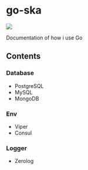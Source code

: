 # go-ska

![](https://og-ciazhar.vercel.app//api?title=go-ska&description=Go+scaffolding+and+documentation&image=https%3A%2F%2Fcdn.leonardo.ai%2Fusers%2F6b856ed0-4e70-463c-876f-777949bab0c8%2Fgenerations%2F4355f023-6eca-4f6d-9b8b-27be5321b19e%2FLeonardo_Anime_XL_a_representation_god_of_fire_3.jpg&information=%40kknov&bgColor=%23B22234)

Documentation of how i use Go
## Contents

### Database
- PostgreSQL
- MySQL
- MongoDB

### Env
- Viper
- Consul

### Logger
- Zerolog